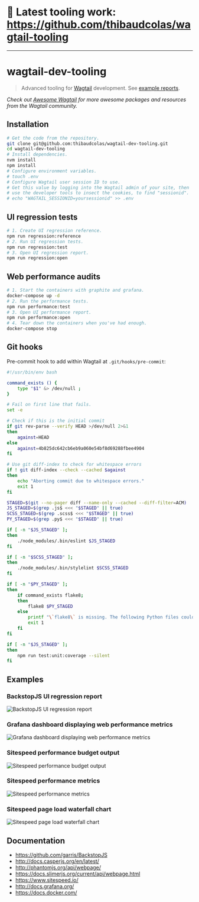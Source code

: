 # 🚧 Latest tooling work: https://github.com/thibaudcolas/wagtail-tooling

----

# wagtail-dev-tooling

> Advanced tooling for [Wagtail](https://github.com/wagtail/wagtail) development. See [example reports](https://thibaudcolas.github.io/wagtail-dev-tooling/).

*Check out [Awesome Wagtail](https://github.com/springload/awesome-wagtail) for more awesome packages and resources from the Wagtail community.*

## Installation

```sh
# Get the code from the repository.
git clone git@github.com:thibaudcolas/wagtail-dev-tooling.git
cd wagtail-dev-tooling
# Install dependencies.
nvm install
npm install
# Configure environment variables.
# touch .env
# Configure Wagtail user session ID to use.
# Get this value by logging into the Wagtail admin of your site, then
# use the developer tools to insect the cookies, to find "sessionid".
# echo "WAGTAIL_SESSIONID=yoursessionid" >> .env
```

## UI regression tests

```sh
# 1. Create UI regression reference.
npm run regression:reference
# 2. Run UI regression tests.
npm run regression:test
# 3. Open UI regression report.
npm run regression:open
```

## Web performance audits

```sh
# 1. Start the containers with graphite and grafana.
docker-compose up -d
# 2. Run the performance tests.
npm run performance:test
# 3. Open UI performance report.
npm run performance:open
# 4. Tear down the containers when you've had enough.
docker-compose stop
```

## Git hooks

Pre-commit hook to add within Wagtail at `.git/hooks/pre-commit`:

```sh
#!/usr/bin/env bash

command_exists () {
    type "$1" &> /dev/null ;
}

# Fail on first line that fails.
set -e

# Check if this is the initial commit
if git rev-parse --verify HEAD >/dev/null 2>&1
then
    against=HEAD
else
    against=4b825dc642cb6eb9a060e54bf8d69288fbee4904
fi

# Use git diff-index to check for whitespace errors
if ! git diff-index --check --cached $against
then
    echo "Aborting commit due to whitespace errors."
    exit 1
fi

STAGED=$(git --no-pager diff --name-only --cached --diff-filter=ACM)
JS_STAGED=$(grep .js$ <<< "$STAGED" || true)
SCSS_STAGED=$(grep .scss$ <<< "$STAGED" || true)
PY_STAGED=$(grep .py$ <<< "$STAGED" || true)

if [ -n "$JS_STAGED" ];
then
    ./node_modules/.bin/eslint $JS_STAGED
fi

if [ -n "$SCSS_STAGED" ];
then
    ./node_modules/.bin/stylelint $SCSS_STAGED
fi

if [ -n "$PY_STAGED" ];
then
    if command_exists flake8;
    then
        flake8 $PY_STAGED
    else
        printf "\`flake8\` is missing. The following Python files couldn't be linted:\n$PY_STAGED\n\nMake sure to install the correct Python version as defined in \`.python-version\` and the linting dependencies \`pip install -r requirements/lint.txt\`."
        exit 1
    fi
fi

if [ -n "$JS_STAGED" ];
then
    npm run test:unit:coverage --silent
fi
```

## Examples

### BackstopJS UI regression report

![BackstopJS UI regression report](examples/backstop-regression-report.png)

### Grafana dashboard displaying web performance metrics

![Grafana dashboard displaying web performance metrics](examples/grafana-performance-dashboard.png)

### Sitespeed performance budget output

![Sitespeed performance budget output](examples/sitespeed-performance-budget.png)

### Sitespeed performance metrics

![Sitespeed performance metrics](examples/sitespeed-performance-report.png)

### Sitespeed page load waterfall chart

![Sitespeed page load waterfall chart](examples/sitespeed-waterfall-chart.png)

## Documentation

- https://github.com/garris/BackstopJS
- http://docs.casperjs.org/en/latest/
- http://phantomjs.org/api/webpage/
- https://docs.slimerjs.org/current/api/webpage.html
- https://www.sitespeed.io/
- http://docs.grafana.org/
- https://docs.docker.com/
